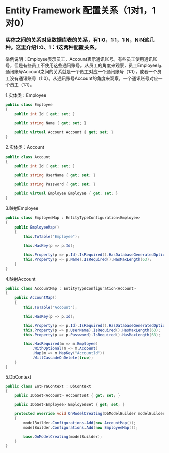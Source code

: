 # Entity Framework 配置关系（1对1，1对0）

### 实体之间的关系对应数据库表的关系，有1:0，1:1，1:N，N:N这几种。这里介绍1:0、1：1这两种配置关系。

举例说明：Employee表示员工，Account表示通讯账号。有些员工使用通讯账号，但是有些员工不使用这些通讯账号。从员工的角度来观察，员工Employee与通讯账号Account之间的关系就是一个员工对应一个通讯账号（1:1），或者一个员工没有通讯账号（1:0）。从通讯账号Account的角度来观察，一个通讯账号对应一个员工（1:1）。



1.实体类：Employee

```c#
public class Employee
{
    public int Id { get; set; }

    public string Name { get; set; }

    public virtual Account Account { get; set; }
}
```

2.实体类：Account

```c#
public class Account
{
    public int Id { get; set; }

    public string UserName { get; set; }

    public string Password { get; set; }

    public virtual Employee Employee { get; set; }
}
```

3.映射Employee

```c#
public class EmployeeMap : EntityTypeConfiguration<Employee>
{
    public EmployeeMap()
    {
        this.ToTable("Employee");

        this.HasKey(p => p.Id);

        this.Property(p => p.Id).IsRequired().HasDatabaseGeneratedOption(DatabaseGeneratedOption.Identity);
        this.Property(p => p.Name).IsRequired().HasMaxLength(63);
    }
}
```

4.映射Account

```c#
public class AccountMap : EntityTypeConfiguration<Account>
{
    public AccountMap()
    {
        this.ToTable("Account");

        this.HasKey(p => p.Id);

        this.Property(p => p.Id).IsRequired().HasDatabaseGeneratedOption(DatabaseGeneratedOption.Identity);
        this.Property(p => p.UserName).IsRequired().HasMaxLength(63);
        this.Property(p => p.Password).IsRequired().HasMaxLength(63);

        this.HasRequired(m => m.Employee)
            .WithOptional(m => m.Account)
            .Map(m => m.MapKey("AccountId"))
            .WillCascadeOnDelete(true);
    }
}
```

5.DbContext

```c#
public class EntFraContext : DbContext
{
    public IDbSet<Account> AccountSet { get; set; }

    public IDbSet<Employee> EmployeeSet { get; set; }

    protected override void OnModelCreating(DbModelBuilder modelBuilder)
    {
        modelBuilder.Configurations.Add(new AccountMap());
        modelBuilder.Configurations.Add(new EmployeeMap());

        base.OnModelCreating(modelBuilder);
    }
}
```

